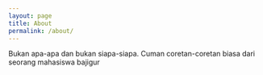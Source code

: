 ```yaml
---
layout: page
title: About
permalink: /about/
---
```


Bukan apa-apa dan bukan siapa-siapa. Cuman coretan-coretan biasa dari seorang mahasiswa bajigur
